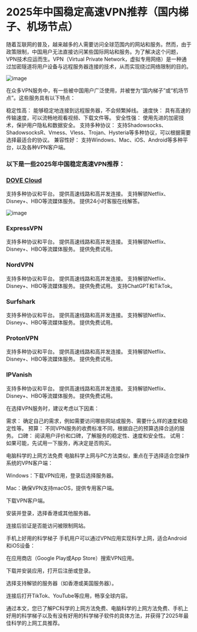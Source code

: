 # 2025年中国稳定高速VPN推荐（国内梯子、机场节点）

随着互联网的普及，越来越多的人需要访问全球范围内的网站和服务。然而，由于政策限制，中国用户无法直接访问某些国际网站和服务。为了解决这个问题，VPN技术应运而生。VPN（Virtual Private Network，虚拟专用网络）是一种通过加密隧道将用户设备与远程服务器连接的技术，从而实现绕过网络限制的目的。

![image](https://github.com/user-attachments/assets/a7b7c0f3-8a51-4163-a0fd-bfddb765ea6b)

在众多VPN服务中，有一些被中国用户广泛使用，并被誉为“国内梯子”或“机场节点”。这些服务具有以下特点：

稳定性高： 能够稳定地连接到远程服务器，不会频繁掉线。
速度快： 具有高速的传输速度，可以流畅地观看视频、下载文件等。
安全性强： 使用先进的加密技术，保护用户隐私和数据安全。
支持多种协议： 支持Shadowsocks、ShadowsocksR、Vmess、Vless、Trojan、Hysteria等多种协议，可以根据需要选择最适合的协议。
兼容性好： 支持Windows、Mac、iOS、Android等多种平台，以及各种VPN客户端。

### 以下是一些2025年中国稳定高速VPN推荐：

### [DOVE Cloud](https://dove8.cc/a.php?alavBTtF8UB)
支持多种协议和平台。
提供高速线路和高并发连接。
支持解锁Netflix、Disney+、HBO等流媒体服务。
提供24小时客服在线解答。

![image](https://github.com/user-attachments/assets/a6f329c8-1719-47f6-a7f3-8cc96a9ba73a)

### ExpressVPN
支持多种协议和平台。
提供高速线路和高并发连接。
支持解锁Netflix、Disney+、HBO等流媒体服务。
提供免费试用。

### NordVPN
支持多种协议和平台。
提供高速线路和高并发连接。
支持解锁Netflix、Disney+、HBO等流媒体服务。
提供免费试用。
支持ChatGPT和TikTok。

### Surfshark
支持多种协议和平台。
提供高速线路和高并发连接。
支持解锁Netflix、Disney+、HBO等流媒体服务。
提供免费试用。

### ProtonVPN
支持多种协议和平台。
提供高速线路和高并发连接。
支持解锁Netflix、Disney+、HBO等流媒体服务。
提供免费试用。

### IPVanish
支持多种协议和平台。
提供高速线路和高并发连接。
支持解锁Netflix、Disney+、HBO等流媒体服务。
提供免费试用。

在选择VPN服务时，建议考虑以下因素：

需求： 确定自己的需求，例如需要访问哪些网站或服务、需要什么样的速度和稳定性等。
预算： 不同VPN服务的收费标准不同，根据自己的预算选择合适的服务。
口碑： 阅读用户评价和口碑，了解服务的稳定性、速度和安全性。
试用： 如果可能，先试用一下服务，再决定是否购买。

电脑科学的上网方法免费
电脑科学上网与PC方法类似，重点在于选择适合您操作系统的VPN客户端：

Windows：下载VPN应用，登录后选择服务器。

Mac：确保VPN支持macOS，提供专用客户端。

下载VPN客户端。

安装并登录，选择香港或其他服务器。

连接后验证是否能访问被限制网站。

手机上好用的科学梯子
手机用户可以通过VPN应用实现科学上网，适合Android和iOS设备：

在应用商店（Google Play或App Store）搜索VPN应用。

下载并安装应用，打开后注册或登录。

选择支持解锁的服务器（如香港或美国服务器）。

连接后打开TikTok、YouTube等应用，畅享全球内容。

通过本文，您已了解PC科学的上网方法免费、电脑科学的上网方法免费、手机上好用的科学梯子以及有没有好用的科学梯子软件的具体方法，并获得了2025年最佳科学的上网工具推荐。


